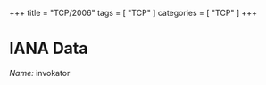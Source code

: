 +++
title = "TCP/2006"
tags = [ "TCP" ]
categories = [ "TCP" ]
+++

# IANA Data

_Name:_ invokator

